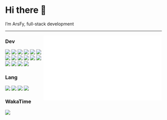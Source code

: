 # Hi there 👋

I’m ArsFy, full-stack development

-----

<img title="ArsFy's GitHub stats" src="https://github.com/ArsFy/github-stats/blob/master/generated/overview.svg" align="right" width="380px" height="210px" />

### Dev
![](https://img.shields.io/badge/Golang-BE-blue)
![](https://img.shields.io/badge/NodeJS-BE-green)
![](https://img.shields.io/badge/Java-BE-orange)
![](https://img.shields.io/badge/C-BE-blue)
![](https://img.shields.io/badge/Kotlin-BE-purple)
![](https://img.shields.io/badge/Python-BE-blue)
![](https://img.shields.io/badge/Shell-SC-yellow)
![](https://img.shields.io/badge/React-FE-blue)
![](https://img.shields.io/badge/Tailwind-FE-cyan)
![](https://img.shields.io/badge/Flutter-AP-blue)
![](https://img.shields.io/badge/Android-AP-green)
![](https://img.shields.io/badge/MySQL-DB-green)
![](https://img.shields.io/badge/PGSQL-DB-blue)
![](https://img.shields.io/badge/Redis-DB-red)
![](https://img.shields.io/badge/Mongo-DB-green)
![](https://img.shields.io/badge/Oracle-DB-red)

### Lang
![](https://img.shields.io/badge/🇬🇧-English-blue)
![](https://img.shields.io/badge/🇭🇰-Cantonese-red)
![](https://img.shields.io/badge/🇨🇳-Mandarin-red)
![](https://img.shields.io/badge/🇯🇵-Japanese-white)

### WakaTime
![](https://wakapi.dev/api/badge/arsfy/arsfy/interval:30_days?label=last%2030d)
